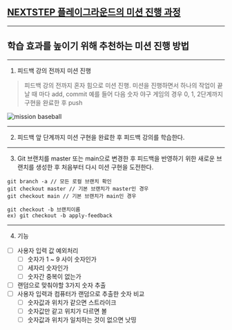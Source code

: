 ## [NEXTSTEP 플레이그라운드의 미션 진행 과정](https://github.com/next-step/nextstep-docs/blob/master/playground/README.md)

---
## 학습 효과를 높이기 위해 추천하는 미션 진행 방법

---
1. 피드백 강의 전까지 미션 진행 
> 피드백 강의 전까지 혼자 힘으로 미션 진행. 미션을 진행하면서 하나의 작업이 끝날 때 마다 add, commit
> 예를 들어 다음 숫자 야구 게임의 경우 0, 1, 2단계까지 구현을 완료한 후 push

![mission baseball](https://raw.githubusercontent.com/next-step/nextstep-docs/master/playground/images/mission_baseball.png)

---
2. 피드백 앞 단계까지 미션 구현을 완료한 후 피드백 강의를 학습한다.

---
3. Git 브랜치를 master 또는 main으로 변경한 후 피드백을 반영하기 위한 새로운 브랜치를 생성한 후 처음부터 다시 미션 구현을 도전한다.

```
git branch -a // 모든 로컬 브랜치 확인
git checkout master // 기본 브랜치가 master인 경우
git checkout main // 기본 브랜치가 main인 경우

git checkout -b 브랜치이름
ex) git checkout -b apply-feedback
```

---
4. 기능
- [ ] 사용자 입력 값 예외처리
  - [ ] 숫자가 1 ~ 9 사이 숫자인가
  - [ ] 세자리 숫자인가
  - [ ] 숫자간 중복이 없는가
- [ ] 랜덤으로 맞춰야할 3가지 숫자 추출
- [ ] 사용자 입력과 컴퓨터가 랜덤으로 추출한 숫자 비교
  - [ ] 숫자값과 위치가 같으면 스트라이크
  - [ ] 숫자값만 같고 위치가 다르면 볼
  - [ ] 숫자값과 위치가 일치하는 것이 없으면 낫띵